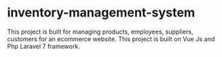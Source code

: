 # inventory-management-system
This project is built for managing products, employees, suppliers, customers for an ecommerce website.
This project is built on Vue Js and Php Laravel 7 framework.


